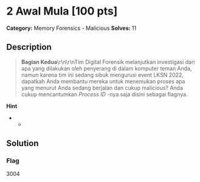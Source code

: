 # 2 Awal Mula [100 pts]

**Category:** Memory Forensics - Malicious
**Solves:** 11

## Description
>**Bagian Kedua**\r\n\r\nTim Digital Forensik melanjutkan investigasi dari apa yang dilakukan oleh penyerang di dalam komputer teman Anda, namun karena tim ini sedang sibuk mengurusi event LKSN 2022, dapatkah Anda membantu mereka untuk menemukan proses apa yang menurut Anda sedang berjalan dan cukup malicious? Anda cukup mencantumkan *Process ID*  -nya saja disini sebagai flagnya.

**Hint**
* - 

## Solution

### Flag
3004


